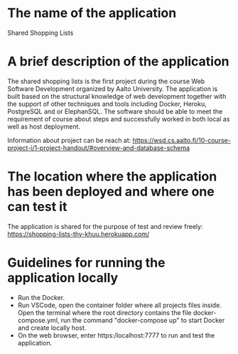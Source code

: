 # The name of the application
Shared Shopping Lists

# A brief description of the application
The shared shopping lists is the first project during the course Web Software Development organized by Aalto University. The application is built based on the structural knowledge of web development together with the support of other techniques and tools including Docker, Heroku, PostgreSQL and or ElephanSQL. The software should be able to meet the requirement of course about steps and successfully worked in both local as well as host deployment.

Information about project can be reach at: https://wsd.cs.aalto.fi/10-course-project-i/1-project-handout/#overview-and-database-schema

# The location where the application has been deployed and where one can test it
The application is shared for the purpose of test and review freely: https://shopping-lists-thy-khuu.herokuapp.com/

# Guidelines for running the application locally
- Run the Docker.
- Run VSCode, open the container folder where all projects files inside. Open the terminal where the root directory contains the file docker-compose.yml, run the command "docker-compose up" to start Docker and create locally host.  
- On the web browser, enter https:/localhost:7777 to run and test the application. 

